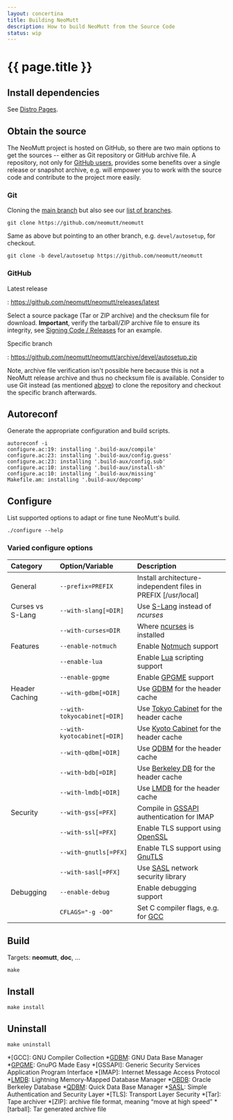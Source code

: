 ```yaml
---
layout: concertina
title: Building NeoMutt
description: How to build NeoMutt from the Source Code
status: wip
---
```


# {{ page.title }}

## Install dependencies

See [Distro Pages](/distro.html).

## Obtain the source

The NeoMutt project is hosted on GitHub, so there are two main options to get
the sources -- either as Git repository or GitHub archive file. A repository,
not only for [GitHub users](/dev/newbie-tutorial#github), provides some
benefits over a single release or snapshot archive, e.g. will empower you to
work with the source code and contribute to the project more easily.

### Git <a class="offset" id="git"></a>

Cloning the [main branch](https://github.com/neomutt/neomutt/tree/master) but
also see our [list of branches](/dev/branches).

```
git clone https://github.com/neomutt/neomutt
```

Same as above but pointing to an other branch, e.g. `devel/autosetup`, for
checkout.

```
git clone -b devel/autosetup https://github.com/neomutt/neomutt
```

### GitHub

Latest release

: <https://github.com/neomutt/neomutt/releases/latest>

Select a source package (Tar or ZIP archive) and the checksum file for
download. **Important**, verify the tarball/ZIP archive file to ensure its
integrity, see [Signing Code / Releases](/dev/signing#source-example) for an
example.

Specific branch

: <https://github.com/neomutt/neomutt/archive/devel/autosetup.zip>

Note, archive file verification isn't possible here because this is not
a NeoMutt release archive and thus no checksum file is available. Consider to
use Git instead (as mentioned [above](#git)) to clone the repository and
checkout the specific branch afterwards.

## Autoreconf

Generate the appropriate configuration and build scripts.

```
autoreconf -i
configure.ac:19: installing '.build-aux/compile'
configure.ac:23: installing '.build-aux/config.guess'
configure.ac:23: installing '.build-aux/config.sub'
configure.ac:10: installing '.build-aux/install-sh'
configure.ac:10: installing '.build-aux/missing'
Makefile.am: installing '.build-aux/depcomp'
```

## Configure

List supported options to adapt or fine tune NeoMutt's build.

```
./configure --help
```

### Varied configure options

| Category         | Option/Variable             | Description                                                   |
| :--------------- | :-------------------------- | :------------------------------------------------------------ |
| General          | `--prefix=PREFIX`           | Install architecture-independent files in PREFIX [/usr/local] |
| Curses vs S-Lang | `--with-slang[=DIR]`        | Use [S-Lang][slng] instead of *ncurses*                       |
|                  | `--with-curses=DIR`         | Where [ncurses][crss] is installed                            |
| Features         | `--enable-notmuch`          | Enable [Notmuch](/feature/notmuch) support                    |
|                  | `--enable-lua`              | Enable [Lua][lua] scripting support                           |
|                  | `--enable-gpgme`            | Enable [GPGME][gpgme] support                                 |
| Header Caching   | `--with-gdbm[=DIR]`         | Use [GDBM][gdbm] for the header cache                         |
|                  | `--with-tokyocabinet[=DIR]` | Use [Tokyo Cabinet][tcab] for the header cache                |
|                  | `--with-kyotocabinet[=DIR]` | Use [Kyoto Cabinet][kcab] for the header cache                |
|                  | `--with-qdbm[=DIR]`         | Use [QDBM][qdbm] for the header cache                         |
|                  | `--with-bdb[=DIR]`          | Use [Berkeley DB][obdb] for the header cache                  |
|                  | `--with-lmdb[=DIR]`         | Use [LMDB][lmdb] for the header cache                         |
| Security         | `--with-gss[=PFX]`          | Compile in [GSSAPI][gss2] authentication for IMAP             |
|                  | `--with-ssl[=PFX]`          | Enable TLS support using [OpenSSL][ossl]                      |
|                  | `--with-gnutls[=PFX]`       | Enable TLS support using [GnuTLS][gtls]                       |
|                  | `--with-sasl[=PFX]`         | Use [SASL][sasl] network security library                     |
| Debugging        | `--enable-debug`            | Enable debugging support                                      |
|                  | `CFLAGS="-g -O0"`           | Set C compiler flags, e.g. for [GCC][dgcc]                    |

## Build

Targets: **neomutt**, **doc**, ...

```
make
```

## Install

```
make install
```

## Uninstall

```
make uninstall
```

*[GCC]: GNU Compiler Collection
*[GDBM]: GNU Data Base Manager
*[GPGME]: GnuPG Made Easy
*[GSSAPI]: Generic Security Services Application Program Interface
*[IMAP]: Internet Message Access Protocol
*[LMDB]: Lightning Memory-Mapped Database Manager
*[OBDB]: Oracle Berkeley Database
*[QDBM]: Quick Data Base Manager
*[SASL]: Simple Authentication and Security Layer
*[TLS]: Transport Layer Security
*[Tar]: Tape archiver
*[ZIP]: archive file format, meaning &ldquo;move at high speed&rdquo;
*[tarball]: Tar generated archive file

[crss]:  <https://www.gnu.org/software/ncurses/ncurses.html>
[dgcc]:  <https://gcc.gnu.org/onlinedocs/gcc/Debugging-Options.html>
[gdbm]:  <http://www.gnu.org.ua/software/gdbm/gdbm.html>
[gpgme]: <https://www.gnupg.org/related_software/gpgme/>
[gss2]:  <https://en.wikipedia.org/wiki/Generic_Security_Services_Application_Program_Interface>
[gtls]:  <https://www.gnutls.org/>
[kcab]:  <http://fallabs.com/kyotocabinet/>
[lmdb]:  <https://symas.com/lmdb/technical/>
[lua]:   <https://www.lua.org/>
[obdb]:  <http://www.oracle.com/technetwork/database/database-technologies/berkeleydb/overview/index.html>
[ossl]:  <https://www.openssl.org/>
[qdbm]:  <http://fallabs.com/qdbm/>
[sasl]:  <https://en.wikipedia.org/wiki/Simple_Authentication_and_Security_Layer>
[slng]:  <http://www.jedsoft.org/slang/>
[tcab]:  <http://fallabs.com/tokyocabinet/>

